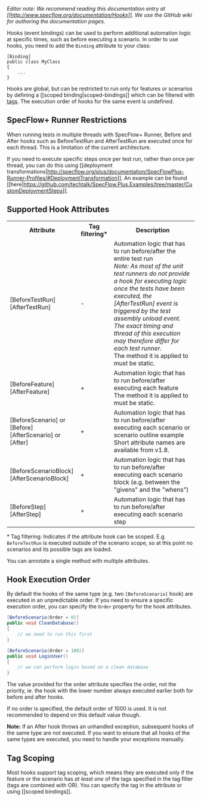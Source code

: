 _Editor note: We recommend reading this documentation entry at [[http://www.specflow.org/documentation/Hooks]]. We use the GitHub wiki for authoring the documentation pages._

Hooks (event bindings) can be used to perform additional automation logic at specific times, such as before executing a scenario. In order to use hooks, you need to add the `Binding` attribute to your class:

```
[Binding]
public class MyClass
{
    ...
}
```

Hooks are global, but can be restricted to run only for features or scenarios by defining a [[scoped binding|scoped-bindings]] which can be filtered with [tags](https://github.com/techtalk/SpecFlow/wiki/Scoped-bindings#different-steps-for-different-tags). The execution order of hooks for the same event is undefined.

## SpecFlow+ Runner Restrictions
When running tests in multiple threads with SpecFlow+ Runner, Before and After hooks such as BeforeTestRun and AfterTestRun are executed once for each thread. This is a limitation of the current architecture.

If you need to execute specific steps once per test run, rather than once per thread, you can do this using [[deployment transformations|http://specflow.org/plus/documentation/SpecFlowPlus-Runner-Profiles/#DeploymentTransformation]]. An example can be found [[here|https://github.com/techtalk/SpecFlow.Plus.Examples/tree/master/CustomDeploymentSteps]].

## Supported Hook Attributes

<table>
    <tr>
        <th>Attribute</th>
        <th>Tag filtering*</th>
        <th>Description</th>
    </tr>
    <tr>
        <td>[BeforeTestRun]<br/>[AfterTestRun]</td>
        <td>-</td>
        <td>Automation logic that has to run before/after the entire test run<br/>
<i>Note: As most of the unit test runners do not provide a hook for executing logic once the tests have been executed, the [AfterTestRun] event is triggered by the test assembly unload event. The exact timing and thread of this execution may therefore differ for each test runner.</i><br/>
The method it is applied to must be static.
</td>
    </tr>
    <tr>
        <td>[BeforeFeature]<br/>[AfterFeature]</td>
        <td>+</td>
        <td>Automation logic that has to run before/after executing each feature<br/>
The method it is applied to must be static.</td>
    </tr>
    <tr>
        <td>[BeforeScenario] or [Before]<br/>[AfterScenario] or [After]</td>
        <td>+</td>
        <td>Automation logic that has to run before/after executing each scenario or scenario outline example<br/>
            Short attribute names are available from v1.8.</td>
    </tr>
    <tr>
        <td>[BeforeScenarioBlock]<br/>[AfterScenarioBlock]</td>
        <td>+</td>
        <td>Automation logic that has to run before/after executing each scenario block (e.g. between the "givens" and the "whens")</td>
    </tr>
    <tr>
        <td>[BeforeStep]<br/>[AfterStep]</td>
        <td>+</td>
        <td>Automation logic that has to run before/after executing each scenario step</td>
    </tr>
</table>

\* Tag filtering: Indicates if the attribute hook can be scoped. E.g. `BeforeTestRun` is executed outside of the scenario scope, so at this point no scenarios and its possible tags are loaded. 

You can annotate a single method with multiple attributes.

## Hook Execution Order

By default the hooks of the same type (e.g. two `[BeforeScenario]` hook) are executed in an unpredictable order. If you need to ensure a specific execution order, you can specify the `Order` property for the hook attributes.

```c#
[BeforeScenario(Order = 0)]
public void CleanDatabase()
{
    // we need to run this first
}

[BeforeScenario(Order = 100)]
public void LoginUser()
{
    // we can perform login based on a clean database
}
```

The value provided for the order attribute specifies the order, not the priority, ie. the hook with the lower number always executed earlier both for before and after hooks.

If no order is specified, the default order of 1000 is used. It is not recommended to depend on this default value though.

**Note:** If an After hook throws an unhandled exception, subsequent hooks of the same type are not executed. If you want to ensure that all hooks of the same types are executed, you need to handle your exceptions manually.

## Tag Scoping

Most hooks support tag scoping, which means they are executed only if the feature or the scenario has *at least one* of the tags specified in the tag filter (tags are combined with OR). You can specify the tag in the attribute or using [[scoped bindings]].
